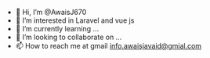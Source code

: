 - 👋 Hi, I’m @AwaisJ670
- 👀 I’m interested in Laravel and vue js
- 🌱 I’m currently learning ...
- 💞️ I’m looking to collaborate on ...
- 📫 How to reach me at gmail info.awaisjavaid@gmial.com

<!---
AwaisJ670/AwaisJ670 is a ✨ special ✨ repository because its `README.md` (this file) appears on your GitHub profile.
You can click the Preview link to take a look at your changes.
--->
